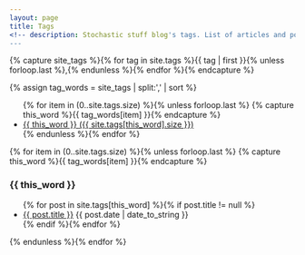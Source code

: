 ```yaml
---
layout: page
title: Tags
<!-- description: Stochastic stuff blog's tags. List of articles and posts by tags. -->
---
```


<!-- Get the tag name for every tag on the site and set them
to the `site_tags` variable. -->
{% capture site_tags %}{% for tag in site.tags %}{{ tag | first }}{% unless forloop.last %},{% endunless %}{% endfor %}{% endcapture %}

<!-- `tag_words` is a sorted array of the tag names. -->
{% assign tag_words = site_tags | split:',' | sort %}

<!-- Build the Page -->

<!-- List of all tags -->
<ul class="tags">
  {% for item in (0..site.tags.size) %}{% unless forloop.last %}
    {% capture this_word %}{{ tag_words[item] }}{% endcapture %}
    <li>
      <a href="#{{ this_word | cgi_escape }}" class="tag">{{ this_word }}
        <span>({{ site.tags[this_word].size }})</span>
      </a>
    </li>
  {% endunless %}{% endfor %}
</ul>

<!-- Posts by Tag -->
<div>
  {% for item in (0..site.tags.size) %}{% unless forloop.last %}
    {% capture this_word %}{{ tag_words[item] }}{% endcapture %}
    <h3 id="{{ this_word | cgi_escape }}">{{ this_word }}</h3>
    <ul class="posts-by-tag">
    {% for post in site.tags[this_word] %}{% if post.title != null %}
      <li>
        <span class="post-url">
          <a href="{{ post.url }}">{{ post.title }}</a>
        </span>
        <span class="post-date">
          {{ post.date | date_to_string }}
        </span>
      </li>
    {% endif %}{% endfor %}
    </ul>
  {% endunless %}{% endfor %}
</div>
